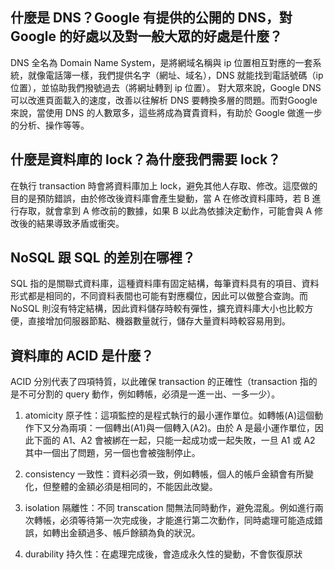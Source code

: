 ## 什麼是 DNS？Google 有提供的公開的 DNS，對 Google 的好處以及對一般大眾的好處是什麼？
DNS 全名為 Domain Name System，是將網域名稱與 ip 位置相互對應的一套系統，就像電話簿一樣，我們提供名字（網址、域名），DNS 就能找到電話號碼（ip 位置），並協助我們撥號過去（將網址轉到 ip 位置）。
對大眾來說，Google DNS 可以改進頁面載入的速度，改善以往解析 DNS 要轉換多層的問題。而對Google 來說，當使用 DNS 的人數眾多，這些將成為寶貴資料，有助於 Google 做進一步的分析、操作等等。


## 什麼是資料庫的 lock？為什麼我們需要 lock？
在執行 transaction 時會將資料庫加上 lock，避免其他人存取、修改。這麼做的目的是預防錯誤，由於修改後資料庫會產生變動，當 A 在修改資料庫時，若 B 進行存取，就會拿到 A 修改前的數據，如果 B 以此為依據決定動作，可能會與 A 修改後的結果導致矛盾或衝突。


## NoSQL 跟 SQL 的差別在哪裡？
SQL 指的是關聯式資料庫，這種資料庫有固定結構，每筆資料具有的項目、資料形式都是相同的，不同資料表間也可能有對應欄位，因此可以做整合查詢。而 NoSQL 則沒有特定結構，因此資料儲存時較有彈性，擴充資料庫大小也比較方便，直接增加伺服器節點、機器數量就行，儲存大量資料時較容易用到。


## 資料庫的 ACID 是什麼？
ACID 分別代表了四項特質，以此確保 transaction 的正確性（transaction 指的是不可分割的 query 動作，例如轉帳，必須是一進一出、一多一少）。

1. atomicity 原子性：這項監控的是程式執行的最小運作單位。如轉帳(A)這個動作下又分為兩項：一個轉出(A1)與一個轉入(A2)。由於 A 是最小運作單位，因此下面的 A1、A2 會被綁在一起，只能一起成功或一起失敗，一旦 A1 或 A2 其中一個出了問題，另一個也會被強制停止。

2. consistency 一致性：資料必須一致，例如轉帳，個人的帳戶金額會有所變化，但整體的金額必須是相同的，不能因此改變。

3. isolation 隔離性：不同 transcation 間無法同時動作，避免混亂。例如進行兩次轉帳，必須等待第一次完成後，才能進行第二次動作，同時處理可能造成錯誤，如轉出金額過多、帳戶餘額為負的狀況。

4. durability 持久性：在處理完成後，會造成永久性的變動，不會恢復原狀

